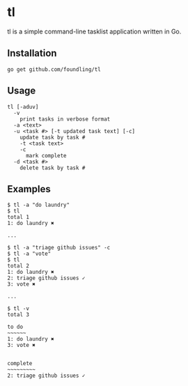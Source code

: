 # tl

tl is a simple command-line tasklist application written in Go.

## Installation

`go get github.com/foundling/tl`

## Usage

```
tl [-aduv]
  -v 
    print tasks in verbose format
  -a <text>
  -u <task #> [-t updated task text] [-c]
    update task by task #
    -t <task text>
    -c
      mark complete
  -d <task #>
    delete task by task #
```

## Examples

```
$ tl -a "do laundry"
$ tl 
total 1
1: do laundry ✖

...

$ tl -a "triage github issues" -c
$ tl -a "vote"
$ tl
total 2
1: do laundry ✖
2: triage github issues ✓
3: vote ✖

...

$ tl -v
total 3

to do
~~~~~~
1: do laundry ✖
3: vote ✖


complete
~~~~~~~~~
2: triage github issues ✓

```
